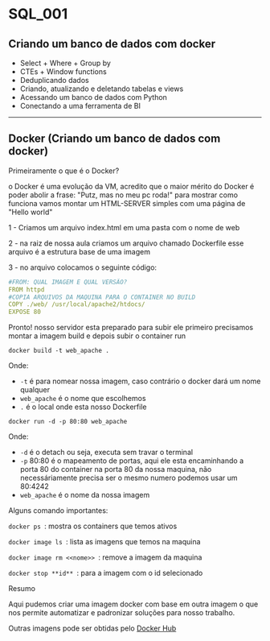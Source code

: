 # SQL_001

## Criando um banco de dados com docker

- Select + Where + Group by
- CTEs + Window functions
- Deduplicando dados
- Criando, atualizando e deletando tabelas e views
- Acessando um banco de dados com Python
- Conectando a uma ferramenta de BI

---

## Docker (Criando um banco de dados com docker)

Primeiramente o que é o Docker?

o Docker é uma evolução da VM, acredito que o maior mérito do Docker é poder abolir a frase: "Putz, mas no meu pc roda!" para mostrar como funciona vamos montar um HTML-SERVER simples com uma página de "Hello world"

1 - Criamos um arquivo index.html em uma pasta com o nome de web

2 - na raiz de nossa aula criamos um arquivo chamado Dockerfile esse arquivo é a estrutura base de uma imagem

3 - no arquivo colocamos o seguinte código:

```yaml
#FROM: QUAL IMAGEM E QUAL VERSÃO? 
FROM httpd
#COPIA ARQUIVOS DA MAQUINA PARA O CONTAINER NO BUILD
COPY ./web/ /usr/local/apache2/htdocs/
EXPOSE 80
```

Pronto! nosso servidor esta preparado para subir ele primeiro precisamos montar a imagem build e depois subir o container run

`docker build -t web_apache .`

Onde:

- `-t` é para nomear nossa imagem, caso contrário o docker dará um nome qualquer
- `web_apache` é o nome que escolhemos
- `.` é o local onde esta nosso Dockerfile
  
`docker run -d -p 80:80 web_apache`

Onde:
- `-d` é o detach ou seja, executa sem travar o terminal
- `-p` 80:80 é o mapeamento de portas, aqui ele esta encaminhando a porta 80 do container na porta 80 da nossa maquina, não necessáriamente precisa ser o mesmo numero podemos usar um
80:4242
- `web_apache` é o nome da nossa imagem

Alguns comando importantes:

`docker ps `: mostra os containers que temos ativos

`docker image ls `: lista as imagens que temos na maquina

`docker image rm <<nome>> `: remove a imagem da maquina

`docker stop **id** `: para a imagem com o id selecionado

Resumo

Aqui pudemos criar uma imagem docker com base em outra imagem o que nos permite automatizar e padronizar soluções para nosso trabalho.

Outras imagens pode ser obtidas pelo [Docker Hub](https://hub.docker.com/)
